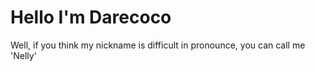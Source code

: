 <h1>Hello I'm Darecoco</h1>
<p>Well, if you think my nickname is difficult in pronounce, you can call me 'Nelly'<p>
